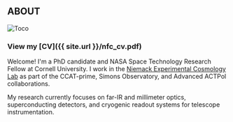 ## ABOUT


![Toco](https://github.com/ncothard/ncothard.github.io/blob/master/20170516_152828_small.jpg)

### View my **[CV]({{ site.url }}/nfc_cv.pdf)** 

Welcome! I'm a PhD candidate and NASA Space Technology Research Fellow at Cornell University. I work in the [Niemack Experimental Cosmology Lab](https://www.classe.cornell.edu/~mdn49/index.html) as part of the CCAT-prime, Simons Observatory, and Advanced ACTPol collaborations.

My research currently focuses on far-IR and millimeter optics, superconducting detectors, and cryogenic readout systems for telescope instrumentation.


<!---
What I like to do as an applied physicist
What I am currently doing
What I want to do
Who I am
Who I work with
Where I came from
What my research today is
--->

